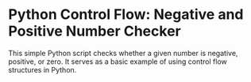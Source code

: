 # Python Control Flow: Negative and Positive Number Checker

This simple Python script checks whether a given number is negative, positive, or zero. It serves as a basic example of using control flow structures in Python.
